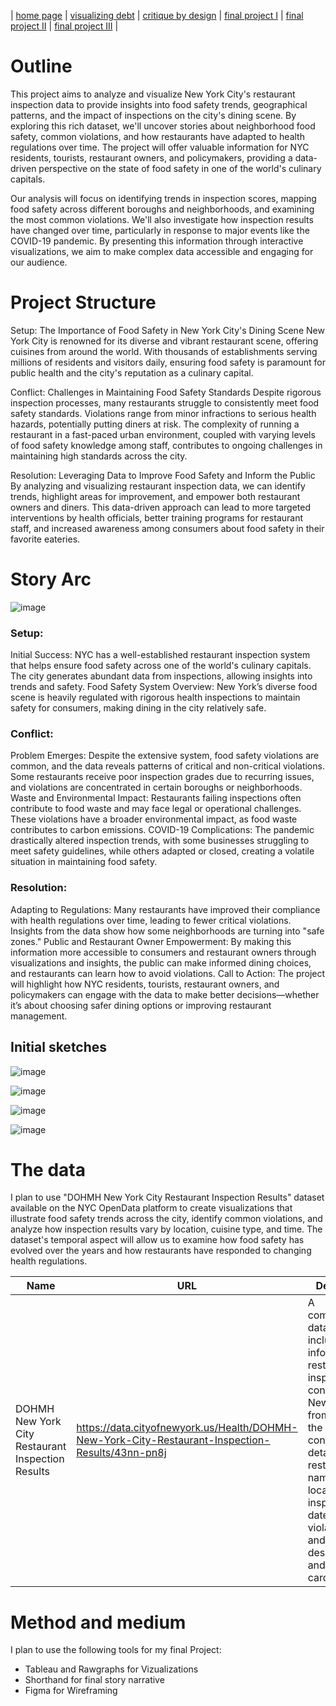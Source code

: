 | [home page](https://shrutiujlan.github.io/tswd-portfolio/) | [visualizing debt](https://shrutiujlan.github.io/tswd-portfolio/visualizing-government-debt) | [critique by design](critique-by-design) |  [final project I](final-project-part-one) | [final project II](final-project-part-two) | [final project III](final-project-part-three) |


# Outline

This project aims to analyze and visualize New York City's restaurant inspection data to provide insights into food safety trends, geographical patterns, and the impact of inspections on the city's dining scene. By exploring this rich dataset, we'll uncover stories about neighborhood food safety, common violations, and how restaurants have adapted to health regulations over time. The project will offer valuable information for NYC residents, tourists, restaurant owners, and policymakers, providing a data-driven perspective on the state of food safety in one of the world's culinary capitals.

Our analysis will focus on identifying trends in inspection scores, mapping food safety across different boroughs and neighborhoods, and examining the most common violations. We'll also investigate how inspection results have changed over time, particularly in response to major events like the COVID-19 pandemic. By presenting this information through interactive visualizations, we aim to make complex data accessible and engaging for our audience.
 
# Project Structure

Setup: The Importance of Food Safety in New York City's Dining Scene
New York City is renowned for its diverse and vibrant restaurant scene, offering cuisines from around the world. With thousands of establishments serving millions of residents and visitors daily, ensuring food safety is paramount for public health and the city's reputation as a culinary capital.

Conflict: Challenges in Maintaining Food Safety Standards
Despite rigorous inspection processes, many restaurants struggle to consistently meet food safety standards. Violations range from minor infractions to serious health hazards, potentially putting diners at risk. The complexity of running a restaurant in a fast-paced urban environment, coupled with varying levels of food safety knowledge among staff, contributes to ongoing challenges in maintaining high standards across the city.

Resolution: Leveraging Data to Improve Food Safety and Inform the Public
By analyzing and visualizing restaurant inspection data, we can identify trends, highlight areas for improvement, and empower both restaurant owners and diners. This data-driven approach can lead to more targeted interventions by health officials, better training programs for restaurant staff, and increased awareness among consumers about food safety in their favorite eateries.

# Story Arc

![image](https://github.com/user-attachments/assets/dc91274a-62a3-4d9d-a4be-9f0c104e0afa)


### Setup:
Initial Success: NYC has a well-established restaurant inspection system that helps ensure food safety across one of the world's culinary capitals. The city generates abundant data from inspections, allowing insights into trends and safety.
Food Safety System Overview: New York’s diverse food scene is heavily regulated with rigorous health inspections to maintain safety for consumers, making dining in the city relatively safe.

### Conflict:
Problem Emerges: Despite the extensive system, food safety violations are common, and the data reveals patterns of critical and non-critical violations. Some restaurants receive poor inspection grades due to recurring issues, and violations are concentrated in certain boroughs or neighborhoods.
Waste and Environmental Impact: Restaurants failing inspections often contribute to food waste and may face legal or operational challenges. These violations have a broader environmental impact, as food waste contributes to carbon emissions.
COVID-19 Complications: The pandemic drastically altered inspection trends, with some businesses struggling to meet safety guidelines, while others adapted or closed, creating a volatile situation in maintaining food safety.

### Resolution:
Adapting to Regulations: Many restaurants have improved their compliance with health regulations over time, leading to fewer critical violations. Insights from the data show how some neighborhoods are turning into "safe zones."
Public and Restaurant Owner Empowerment: By making this information more accessible to consumers and restaurant owners through visualizations and insights, the public can make informed dining choices, and restaurants can learn how to avoid violations.
Call to Action: The project will highlight how NYC residents, tourists, restaurant owners, and policymakers can engage with the data to make better decisions—whether it’s about choosing safer dining options or improving restaurant management.

## Initial sketches

![image](https://github.com/user-attachments/assets/80abc7f1-8994-4e76-a49b-50178e936f04)

![image](https://github.com/user-attachments/assets/a500e3ac-1331-4c17-9caa-438b50a46c06)

![image](https://github.com/user-attachments/assets/64262123-5efe-4df6-9a2c-ca5944e9f939)

![image](https://github.com/user-attachments/assets/c4f07b7e-c9b5-40c3-8864-c0a0fd7ad526)

# The data

I plan to use "DOHMH New York City Restaurant Inspection Results" dataset available on the NYC OpenData platform to create visualizations that illustrate food safety trends across the city, identify common violations, and analyze how inspection results vary by location, cuisine type, and time. The dataset's temporal aspect will allow us to examine how food safety has evolved over the years and how restaurants have responded to changing health regulations.

| Name | URL | Description |
|------|-----|-------------|
| DOHMH New York City Restaurant Inspection Results     |   https://data.cityofnewyork.us/Health/DOHMH-New-York-City-Restaurant-Inspection-Results/43nn-pn8j  | A comprehensive dataset which includes information on restaurant inspections conducted in New York City from 2014 to the present. It contains details such as restaurant names, locations, inspection dates, scores, violation codes and descriptions, and grade cards issued.           |


# Method and medium

I plan to use the following tools for my final Project:

- Tableau and Rawgraphs for Vizualizations
- Shorthand for final story narrative
- Figma for Wireframing
